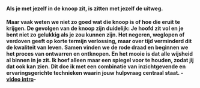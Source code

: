 #### **Als je met jezelf in de knoop zit, is zitten met jezelf de uitweg.**

#### Maar vaak weten we niet zo goed wat die knoop is of hoe die eruit te krijgen. De gevolgen van de knoop zijn duidelijk: Je hoofd zit vol en je bent niet zo gelukkig als je zou kunnen zijn. Het negeren, weglopen of verdoven geeft op korte termijn verlossing, maar over tijd verminderd dit de kwaliteit van leven. Samen vinden we de rode draad en beginnen we het proces van ontwarren en ontknopen. En het mooie is dat alle wijsheid al binnen in je zit. Ik hoef alleen maar een spiegel voor te houden, zodat jij dat ook kan zien. Dit doe ik met een combinatie van inzichtgevende en ervaringsgerichte technieken waarin jouw hulpvraag centraal staat. ******-[video intro](https://www.youtube.com/watch?v=WBMW-pz7cFw)-******
